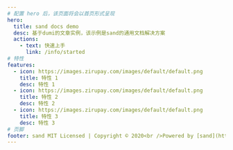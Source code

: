 ```yaml
---
# 配置 hero 后，该页面将会以首页形式呈现
hero:
  title: sand docs demo
  desc: 基于dumi的文章实例，该示例是sand的通用文档解决方案
  actions:
    - text: 快速上手
      link: /info/started
# 特性
features:
  - icon: https://images.zirupay.com/images/default/default.png
    title: 特性 1
    desc: 特性 1
  - icon: https://images.zirupay.com/images/default/default.png
    title: 特性 2
    desc: 特性 2
  - icon: https://images.zirupay.com/images/default/default.png
    title: 特性 3
    desc: 特性 3
# 页脚
footer: sand MIT Licensed | Copyright © 2020<br />Powered by [sand](https://www.zirupay.com)
---
```

